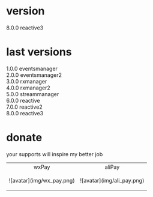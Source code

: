 # version
8.0.0 reactive3

# last versions
1.0.0 eventsmanager  
2.0.0 eventsmanager2  
3.0.0 rxmanager  
4.0.0 rxmanager2  
5.0.0 streammanager  
6.0.0 reactive  
7.0.0 reactive2  
8.0.0 reactive3

# donate
your supports will inspire my better job  
<table>
<tr>
<td align="center">wxPay</td>
<td align="center">aliPay</td>
</tr>
<tr>
<td><p>![avatar](img/wx_pay.png)</p></td>
<td><p>![avatar](img/ali_pay.png)</p></td>
</tr>
</table>